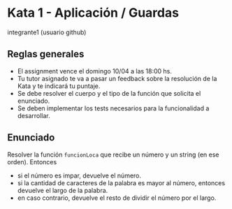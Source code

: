 # Kata 1 - Aplicación / Guardas
 
integrante1 (usuario github)

## Reglas generales
- El assignment vence el domingo 10/04 a las 18:00 hs. 
- Tu tutor asignado te va a pasar un feedback sobre la resolución de la Kata y te indicará tu puntaje.
- Se debe resolver el cuerpo y el tipo de la función que solicita el enunciado.
- Se deben implementar los tests necesarios para la funcionalidad a desarrollar.
  
## Enunciado
 
Resolver la función `funcionLoca` que recibe un número y un string (en ese orden). Entonces
 
- si el número es impar, devuelve el número.
- si la cantidad de caracteres de la palabra es mayor al número, entonces devuelve el largo de la palabra.
- en caso contrario, devuelve el resto de dividir el número por el largo.